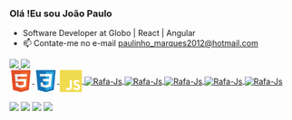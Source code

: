 ### Olá !Eu sou João Paulo



- Software Developer at Globo | React | Angular
- 📫 Contate-me no e-mail paulinho_marques2012@hotmail.com
 <div>
  <a href="https://github.com/PauloMarquess">
  <img height="180em" src="https://github-readme-stats.vercel.app/api?username=paulomarquess&show_icons=true&theme=dark&include_all_commits=true&count_private=true"/>
  <img height="180em" src="https://github-readme-stats.vercel.app/api/top-langs/?username=paulomarquess&layout=compact&langs_count=7&theme=dark"/>
</div>
  <div  style={display:flex}>
  <img align="center" alt="Rafa-HTML" height="40" width="40" src="https://raw.githubusercontent.com/devicons/devicon/master/icons/html5/html5-original.svg">
  <img align="center" alt="Rafa-CSS" height="40" width="40" src="https://raw.githubusercontent.com/devicons/devicon/master/icons/css3/css3-original.svg">
  <img align="center" alt="Rafa-Js" height="40" width="40" src="https://raw.githubusercontent.com/devicons/devicon/master/icons/javascript/javascript-plain.svg">
  <img align="center" alt="Rafa-Js" height="40" width="40" src="https://cdn.icon-icons.com/icons2/2415/PNG/512/react_original_wordmark_logo_icon_146375.png">
  <img align="center" alt="Rafa-Js" height="40" width="40" src="https://upload.wikimedia.org/wikipedia/commons/thumb/c/cf/Angular_full_color_logo.svg/250px-Angular_full_color_logo.svg.png">
  <img align="center" alt="Rafa-Js" height="40" width="40" src="https://storage.googleapis.com/eti-academy/courses/curso-introducao-ao-typescript.png">
  <img align="center" alt="Rafa-Js" height="40" width="40" src="https://miro.medium.com/max/318/1*7jRD5QhgARucFKvRHFxpOg.png">
  <img align="center" alt="Rafa-Js" height="40" width="40" src="https://cdn-icons-png.flaticon.com/512/5968/5968358.png">
  <br>
  
 </div> 
  <div>
    <br>
    <a href="https://www.instagram.com/paulinhomarquesss/" target="_blank"><img src="https://img.shields.io/badge/-Instagram-%23E4405F?style=for-the-badge&logo=instagram&logoColor=white" target="_blank"></a>
     <a href="https://www.linkedin.com/in/joaopaulomarqueselesbao/" target="_blank"><img src="https://img.shields.io/badge/-LinkedIn-%230077B5?style=for-the-badge&logo=linkedin&logoColor=white" target="_blank"></a> 
    <a href="https://www.facebook.com/paulinho.marques.14" target="_blank"><img src="https://img.shields.io/badge/Facebook-1877F2?style=for-the-badge&logo=facebook&logoColor=white" target="_blank"></a> 
    <a href="http://api.whatsapp.com/send?phone=5587991054786" target="_blank"><img src="https://img.shields.io/badge/WhatsApp-25D366?style=for-the-badge&logo=whatsapp&logoColor=white" target="_blank"></a> 
  </div>
  
  

